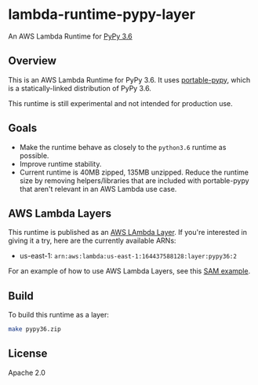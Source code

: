 # lambda-runtime-pypy-layer

An AWS Lambda Runtime for [PyPy 3.6](http://pypy.org)

## Overview

This is an AWS Lambda Runtime for PyPy 3.6. It uses [portable-pypy](https://github.com/squeaky-pl/portable-pypy), which is a statically-linked distribution of PyPy 3.6.

This runtime is still experimental and not intended for production use.

## Goals

* Make the runtime behave as closely to the `python3.6` runtime as possible.
* Improve runtime stability.
* Current runtime is 40MB zipped, 135MB unzipped. Reduce the runtime size by removing
  helpers/libraries that are included with portable-pypy that aren't relevant in an AWS
  Lambda use case.

## AWS Lambda Layers

This runtime is published as an [AWS LAmbda Layer](https://docs.aws.amazon.com/lambda/latest/dg/configuration-layers.html). If you're interested in giving it a try, here are the currently available ARNs:

* us-east-1: `arn:aws:lambda:us-east-1:164437588128:layer:pypy36:2`

For an example of how to use AWS Lambda Layers, see this [SAM example](https://github.com/iopipe/lambda-runtime-pypy3.6/tree/master/examples/sam).

## Build

To build this runtime as a layer:

```bash
make pypy36.zip
```

## License

Apache 2.0